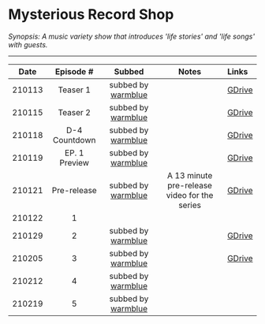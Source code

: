 # Mysterious Record Shop

_Synopsis: A music variety show that introduces 'life stories' and 'life songs' with guests._
___

|  Date  |  Episode \#   |             Subbed             |                    Notes                     | Links                                                                        |
|:------:|:-------------:|:------------------------------:|:--------------------------------------------:|:-----------------------------------------------------------------------------|
| 210113 |   Teaser 1    | subbed by [warmblue][warmblue] |                                              | [GDrive](https://drive.google.com/file/d/1MLXjaknX6nMNjGDfghilZuwlAsZSGrHz/) |
| 210115 |   Teaser 2    | subbed by [warmblue][warmblue] |                                              | [GDrive](https://drive.google.com/file/d/1YAvGvpkGARzi5G-PXEhMSy-_Blyh5oml/) |
| 210118 | D-4 Countdown | subbed by [warmblue][warmblue] |                                              | [GDrive](https://drive.google.com/file/d/1RVvhSkNS4ueebXqcUJsVwd1Dd_4AdmX4/) |
| 210119 | EP. 1 Preview | subbed by [warmblue][warmblue] |                                              | [GDrive](https://drive.google.com/file/d/1IhyJlPFdKsyrRr2hQJdpGgW0ra5KWMLi/) |
| 210121 |  Pre-release  | subbed by [warmblue][warmblue] | A 13 minute pre-release video for the series | [GDrive](https://drive.google.com/file/d/1oIO5FHw8Ij3v1jICxaJL_oTuLj0QvS6i/) |
| 210122 |       1       |                                |                                              |                                                                              |
| 210129 |       2       | subbed by [warmblue][warmblue] |                                              | [GDrive](https://drive.google.com/file/d/1NL3YM2K1ba_LakpXr_ERaGVYt6tHs1ns/) |
| 210205 |       3       | subbed by [warmblue][warmblue] |                                              | [GDrive](https://drive.google.com/file/d/1vGLjpAcp4Sy6IhqFrvt5DFgMHKjcjwqY/) |
| 210212 |       4       | subbed by [warmblue][warmblue] |                                              |                                                                              |
| 210219 |       5       | subbed by [warmblue][warmblue] |                                              |                                                                              |

[warmblue]:https://www.youtube.com/channel/UC74OVvBafaQKD2RBOvhK_XQ